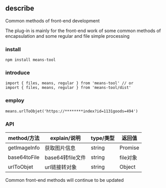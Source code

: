 
## describe

Common methods of front-end development

The plug-in is mainly for the front-end work of some common methods of encapsulation and some regular and file simple processing

### install

```
npm install means-tool
```

### introduce

```
import { files, means, regular } from 'means-tool' // or
import { files, means, regular } from 'means-tool/dist'
```

### employ

```
means.urlToObjet('https://********index?id=1131goods=494')
```

### API

| method/方法 | explain/说明 | type/类型 | 返回值 |
| --- | --- | --- | --- |
| getImageInfo | 获取图片信息 | string | Promise |
| base64toFile | base64转file文件 | string | file对象 |
| urlToObjet | url链接转对象 | string | Object  |


Common front-end methods will continue to be updated